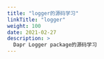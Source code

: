 ```yaml
---
title: "logger的源码学习"
linkTitle: "logger"
weight: 100
date: 2021-02-27
description: >
  Dapr Logger package的源码学习
---
```




